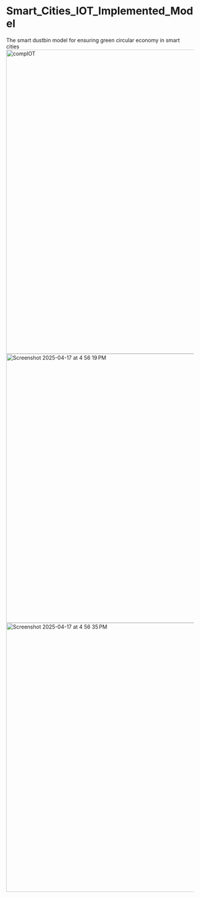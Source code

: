 # Smart_Cities_IOT_Implemented_Model
The smart dustbin model for ensuring green circular economy in smart cities
<img width="816" alt="compIOT" src="https://github.com/user-attachments/assets/7584aba0-0574-4156-9150-c7dc391e6921" />
<img width="722" alt="Screenshot 2025-04-17 at 4 56 19 PM" src="https://github.com/user-attachments/assets/8b16ba88-c720-4075-b962-c07df5d566f0" />
<img width="722" alt="Screenshot 2025-04-17 at 4 56 35 PM" src="https://github.com/user-attachments/assets/41927e53-2482-4670-b827-90486a5577b3" />
